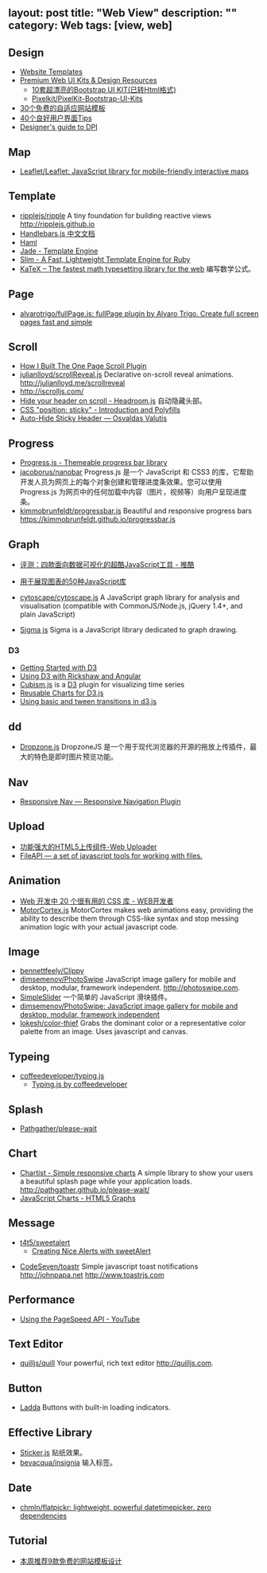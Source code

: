 layout: post
title: "Web View"
description: ""
category: Web
tags: [view, web]
---

## Design

- [Website Templates](http://www.wix.com/website/templates)
- [Premium Web UI Kits & Design Resources](http://pixelkit.com/)
    + [10套超漂亮的Bootstrap UI KIT(已转Html格式)](http://www.shejidaren.com/free-bootstrap-ui-kits.html)
    + [Pixelkit/PixelKit-Bootstrap-UI-Kits](https://github.com/Pixelkit/PixelKit-Bootstrap-UI-Kits/)
- [30个免费的自适应网站模板](http://www.shejidaren.com/30-free-responsive-html-themes.html)
- [40个良好用户界面Tips](http://www.shejidaren.com/good-user-interface-design.html)
- [Designer's guide to DPI](http://sebastien-gabriel.com/designers-guide-to-dpi/home)

<!-- more -->

## Map

- [Leaflet/Leaflet: JavaScript library for mobile-friendly interactive maps](https://github.com/Leaflet/Leaflet)

## Template

- [ripplejs/ripple](https://github.com/ripplejs/ripple) A tiny foundation for building reactive views <http://ripplejs.github.io>
- [Handlebars.js 中文文档](http://keenwon.com/992.html)
- [Haml](http://haml.info/)
- [Jade - Template Engine](http://jade-lang.com/)
- [Slim - A Fast, Lightweight Template Engine for Ruby](http://slim-lang.com/)
- [KaTeX – The fastest math typesetting library for the web](https://khan.github.io/KaTeX) 编写数学公式。

## Page

- [alvarotrigo/fullPage.js: fullPage plugin by Alvaro Trigo. Create full screen pages fast and simple](https://github.com/alvarotrigo/fullPage.js)

## Scroll

- [How I Built The One Page Scroll Plugin](http://www.smashingmagazine.com/2014/08/25/how-i-built-the-one-page-scroll-plugin)
- [julianlloyd/scrollReveal.js](https://github.com/julianlloyd/scrollReveal.js) Declarative on-scroll reveal animations. <http://julianlloyd.me/scrollreveal>
- http://iscrolljs.com/
- [Hide your header on scroll - Headroom.js](http://wicky.nillia.ms/headroom.js/) 自动隐藏头部。
- [CSS "position: sticky" - Introduction and Polyfills](http://www.sitepoint.com/css-position-sticky-introduction-polyfills/)
- [Auto-Hide Sticky Header — Osvaldas Valutis](http://osvaldas.info/auto-hide-sticky-header)

## Progress

- [Progress.js - Themeable progress bar library](http://usablica.github.io/progress.js/)
- [jacoborus/nanobar](https://github.com/jacoborus/nanobar) Progress.js 是一个 JavaScript 和 CSS3 的库，它帮助开发人员为网页上的每个对象创建和管理进度条效果。您可以使用 Progress.js 为网页中的任何加载中内容（图片，视频等）向用户呈现进度条。
- [kimmobrunfeldt/progressbar.js](https://github.com/kimmobrunfeldt/progressbar.js) Beautiful and responsive progress bars <https://kimmobrunfeldt.github.io/progressbar.js>

## Graph

- [评测：四款面向数据可视化的超酷JavaScript工具 - 推酷](http://www.tuicool.com/articles/fEBNJzF)
- [用于展现图表的50种JavaScript库](http://www.infoq.com/cn/news/2013/01/50-javascript-chart-lib)

- [cytoscape/cytoscape.js](https://github.com/cytoscape/cytoscape.js) A JavaScript graph library for analysis and visualisation (compatible with CommonJS/Node.js, jQuery 1.4+, and plain JavaScript)
- [Sigma js](http://sigmajs.org/) Sigma is a JavaScript library dedicated to graph drawing.

### D3

- [Getting Started with D3](http://thinkingonthinking.com/Getting-Started-With-D3/)
- [Using D3 with Rickshaw and Angular](http://tagtree.tv/d3-with-rickshaw-and-angular)
- [Cubism.js](http://square.github.io/cubism/)  is a [D3](http://mbostock.github.com/d3/) plugin for visualizing time series
- [Reusable Charts for D3.js](http://bugzu.github.io/reD3/)
- [Using basic and tween transitions in d3.js](http://4waisenkinder.de/blog/2014/05/11/d3-dot-js-tween-in-detail)

## dd

- [Dropzone.js](http://www.dropzonejs.com/) DropzoneJS 是一个用于现代浏览器的开源的拖放上传插件，最大的特色是即时图片预览功能。

## Nav

- [Responsive Nav — Responsive Navigation Plugin](http://responsive-nav.com/)

## Upload

- [功能强大的HTML5上传组件-Web Uploader](http://www.shejidaren.com/web-uploader.html)
- [FileAPI — a set of javascript tools for working with files.](http://mailru.github.io/FileAPI/)

## Animation

- [Web 开发中 20 个很有用的 CSS 库 - WEB开发者](http://www.admin10000.com/document/4550.html)
- [MotorCortex.js](http://motorcortexjs.com/) MotorCortex makes web animations easy, providing the ability to describe them through CSS-like syntax and stop messing animation logic with your actual javascript code.

## Image

- [bennettfeely/Clippy](https://github.com/bennettfeely/Clippy)
- [dimsemenov/PhotoSwipe](https://github.com/dimsemenov/photoswipe) JavaScript image gallery for mobile and desktop, modular, framework independent. <http://photoswipe.com>.
- [SimpleSlider](http://ruyadorno.github.io/SimpleSlider/) 一个简单的 JavaScript 滑块插件。
- [dimsemenov/PhotoSwipe: JavaScript image gallery for mobile and desktop, modular, framework independent](https://github.com/dimsemenov/PhotoSwipe)
- [lokesh/color-thief](https://github.com/lokesh/color-thief/) Grabs the dominant color or a representative color palette from an image. Uses javascript and canvas.

## Typeing

- [coffeedeveloper/typing.js](https://github.com/coffeedeveloper/typing.js)
    - [Typing.js by coffeedeveloper](http://coffeedeveloper.github.io/typing.js/index.html)

## Splash

- [Pathgather/please-wait](https://github.com/Pathgather/please-wait)

## Chart

- [Chartist - Simple responsive charts](http://gionkunz.github.io/chartist-js) A simple library to show your users a beautiful splash page while your application loads. <http://pathgather.github.io/please-wait/>
- [JavaScript Charts - HTML5 Graphs](http://www.zingchart.com/)

## Message

- [t4t5/sweetalert](https://github.com/t4t5/sweetalert)
    - [Creating Nice Alerts with sweetAlert](http://www.sitepoint.com/creating-nice-alerts-sweetalert)
* [CodeSeven/toastr](https://github.com/CodeSeven/toastr) Simple javascript toast notifications <http://johnpapa.net> <http://www.toastrjs.com>

## Performance

- [Using the PageSpeed API - YouTube](https://www.youtube.com/watch?v=vPfz2VwIryk&feature=youtu.be)

## Text Editor

- [quilljs/quill](https://github.com/quilljs/quill/) Your powerful, rich text editor <http://quilljs.com>.

## Button

- [Ladda](http://lab.hakim.se/ladda/) Buttons with built-in loading indicators.

## Effective Library

- [Sticker.js](http://stickerjs.cmiscm.com/) 贴纸效果。
- [bevacqua/insignia](https://github.com/bevacqua/insignia) 输入标签。

## Date

- [chmln/flatpickr: lightweight, powerful datetimepicker. zero dependencies](https://github.com/chmln/flatpickr)

## Tutorial

- [本周推荐9款免费的网站模板设计](http://www.gbin1.com/tools/websitetemplate/20130405-free-website-templates/)
